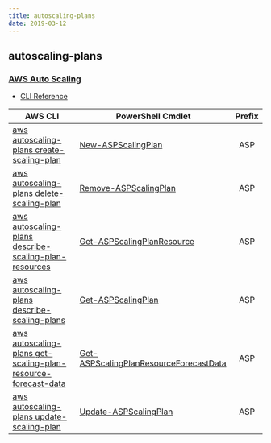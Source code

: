 ```yaml
---
title: autoscaling-plans
date: 2019-03-12
---
```


## autoscaling-plans

### [AWS Auto Scaling](https://aws.amazon.com/autoscaling/)

* [CLI Reference](https://docs.aws.amazon.com/cli/latest/reference/autoscaling-plans/index.html)

|AWS CLI|PowerShell Cmdlet|Prefix|
|----|----|:--:|
|[aws autoscaling-plans create-scaling-plan](https://docs.aws.amazon.com/cli/latest/reference/autoscaling-plans/create-scaling-plan.html)|[New-ASPScalingPlan](https://docs.aws.amazon.com/powershell/latest/reference/items/New-ASPScalingPlan.html)|ASP|
|[aws autoscaling-plans delete-scaling-plan](https://docs.aws.amazon.com/cli/latest/reference/autoscaling-plans/delete-scaling-plan.html)|[Remove-ASPScalingPlan](https://docs.aws.amazon.com/powershell/latest/reference/items/Remove-ASPScalingPlan.html)|ASP|
|[aws autoscaling-plans describe-scaling-plan-resources](https://docs.aws.amazon.com/cli/latest/reference/autoscaling-plans/describe-scaling-plan-resources.html)|[Get-ASPScalingPlanResource](https://docs.aws.amazon.com/powershell/latest/reference/items/Get-ASPScalingPlanResource.html)|ASP|
|[aws autoscaling-plans describe-scaling-plans](https://docs.aws.amazon.com/cli/latest/reference/autoscaling-plans/describe-scaling-plans.html)|[Get-ASPScalingPlan](https://docs.aws.amazon.com/powershell/latest/reference/items/Get-ASPScalingPlan.html)|ASP|
|[aws autoscaling-plans get-scaling-plan-resource-forecast-data](https://docs.aws.amazon.com/cli/latest/reference/autoscaling-plans/get-scaling-plan-resource-forecast-data.html)|[Get-ASPScalingPlanResourceForecastData](https://docs.aws.amazon.com/powershell/latest/reference/items/Get-ASPScalingPlanResourceForecastData.html)|ASP|
|[aws autoscaling-plans update-scaling-plan](https://docs.aws.amazon.com/cli/latest/reference/autoscaling-plans/update-scaling-plan.html)|[Update-ASPScalingPlan](https://docs.aws.amazon.com/powershell/latest/reference/items/Update-ASPScalingPlan.html)|ASP|

